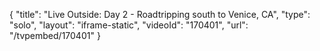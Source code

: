 {
    "title": "Live Outside: Day 2 - Roadtripping south to Venice, CA",
    "type": "solo",
    "layout": "iframe-static",
    "videoId": "170401",
    "url": "\/tvpembed\/170401"
}
